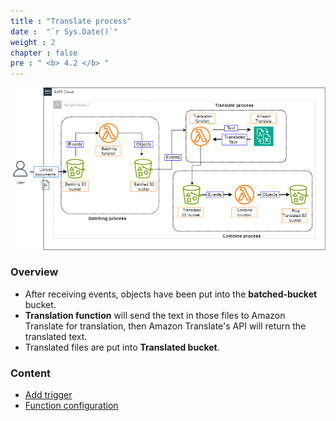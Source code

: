 ```yaml
---
title : "Translate process"
date :  "`r Sys.Date()`" 
weight : 2 
chapter : false
pre : " <b> 4.2 </b> "
---
```



![architecture-serverless](/images/arc-clean.png)

### Overview
+ After receiving events, objects have been put into the **batched-bucket** bucket.
+ **Translation function** will send the text in those files to Amazon Translate for translation, then Amazon Translate's API will return the translated text.
+ Translated files are put into **Translated bucket**.

### Content
+ [Add trigger](4.2.1-trigger/)
+ [Function configuration](4.2.2-function/)